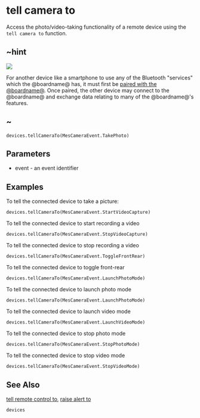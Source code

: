 # tell camera to

Access the photo/video-taking functionality of a remote device using the ``tell camera to`` function.

## ~hint
![](/static/bluetooth/Bluetooth_SIG.png)

For another device like a smartphone to use any of the Bluetooth "services" which the @boardname@ has, it must first be [paired with the @boardname@](/reference/bluetooth/bluetooth-pairing). Once paired, the other device may connect to the @boardname@ and exchange data relating to many of the @boardname@'s features.

## ~


```sig
devices.tellCameraTo(MesCameraEvent.TakePhoto)
```

## Parameters

* event - an event identifier

## Examples

To tell the connected device to take a picture:

```blocks
devices.tellCameraTo(MesCameraEvent.StartVideoCapture)
```

To tell the connected device to start recording a video

```blocks
devices.tellCameraTo(MesCameraEvent.StopVideoCapture)
```

To tell the connected device to stop recording a video

```blocks
devices.tellCameraTo(MesCameraEvent.ToggleFrontRear)
```

To tell the connected device to toggle front-rear

```blocks
devices.tellCameraTo(MesCameraEvent.LaunchPhotoMode)
```

To tell the connected device to launch photo mode

```blocks
devices.tellCameraTo(MesCameraEvent.LaunchPhotoMode)
```

To tell the connected device to launch video mode

```blocks
devices.tellCameraTo(MesCameraEvent.LaunchVideoMode)
```

To tell the connected device to stop photo mode

```blocks
devices.tellCameraTo(MesCameraEvent.StopPhotoMode)
```

To tell the connected device to stop video mode

```blocks
devices.tellCameraTo(MesCameraEvent.StopVideoMode)
```

## See Also

[tell remote control to](/reference/devices/tell-remote-control-to), [raise alert to](/reference/devices/raise-alert-to)

```package
devices
```
